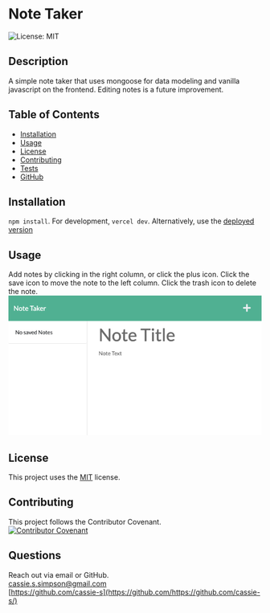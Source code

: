 # Note Taker
  ![License: MIT](https://img.shields.io/badge/License-MIT-yellow.svg)
  ## Description
  A simple note taker that uses mongoose for data modeling and vanilla javascript on the frontend. Editing notes is a future improvement.

  
  ## Table of Contents
  * [Installation](#installation)
  * [Usage](#usage)
  * [License](#license)
  * [Contributing](#contributing)
  * [Tests](#tests)
  * [GitHub](#github)


  ## Installation
  `npm install`. For development, `vercel dev`. Alternatively, use the [deployed version](https://note-taker-gamma-five.vercel.app/)


  ## Usage
  Add notes by clicking in the right column, or click the plus icon. Click the save icon to move the note to the left column. Click the trash icon to delete the note.  
  ![Screenshot of Application](screenshot.png)

  ## License
    
  This project uses  the [MIT](https://opensource.org/licenses/MIT) license.

  ## Contributing
  This project follows the Contributor Covenant.  
  [![Contributor Covenant](https://img.shields.io/badge/Contributor%20Covenant-2.1-4baaaa.svg)](code_of_conduct.md)

  ## Questions
  Reach out via email or GitHub.  
  cassie.s.simpson@gmail.com  
  [https://github.com/cassie-s](https://github.com/https://github.com/cassie-s/)
